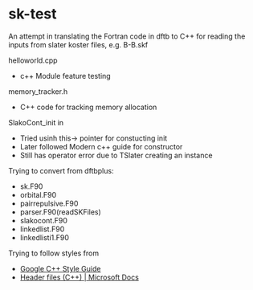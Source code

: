 # sk-test

An attempt in translating the Fortran code in dftb to C++ for reading the inputs from slater koster files, e.g. B-B.skf

helloworld.cpp
- c++ Module feature testing

memory_tracker.h
- C++ code for tracking memory allocation

SlakoCont_init in 
- Tried usinh this-> pointer for constucting init
- Later followed Modern c++ guide for constructor
- Still has operator error due to TSlater creating an instance

Trying to convert from dftbplus:
- sk.F90
- orbital.F90
- pairrepulsive.F90
- parser.F90(readSKFiles)
- slakocont.F90
- linkedlist.F90
- linkedlisti1.F90

Trying to follow styles from
- [Google C++ Style Guide](https://google.github.io/styleguide/cppguide.html#thread_local)
- [Header files (C++) | Microsoft Docs](https://docs.microsoft.com/en-us/cpp/cpp/header-files-cpp?view=msvc-170#include-guards)
